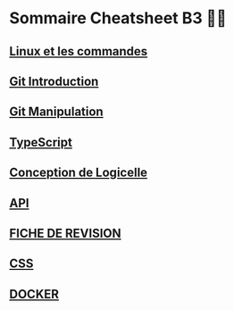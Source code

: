 # Sommaire Cheatsheet B3 👩‍💻

## [Linux et les commandes](Installation_Manipulation_Linux.md)
## [Git Introduction](Git_Introduction.md)
## [Git Manipulation](Git_Manipulation.md)
## [TypeScript](Type_Script.md)
## [Conception de Logicelle](Conception_Logicielle.md)
## [API](API.md)
## [FICHE DE REVISION](API_Fiche_de_revision.md)
## [CSS](CSS.md)
## [DOCKER](Docker.md)

